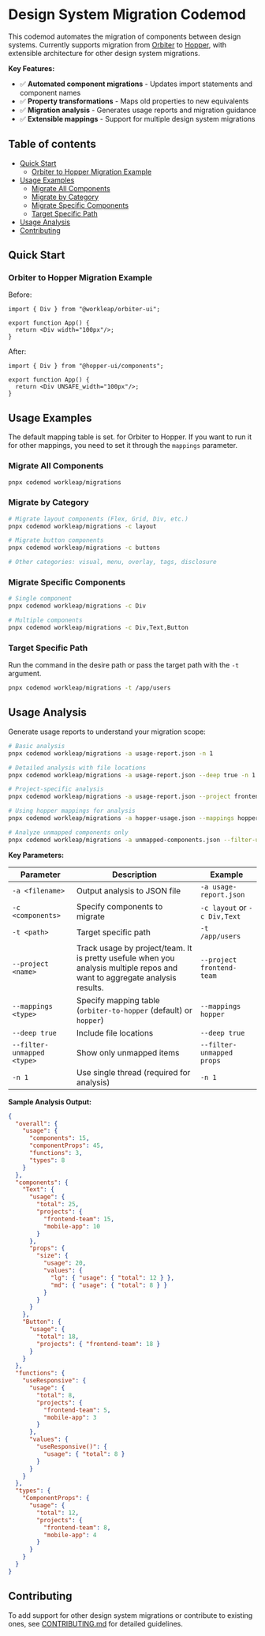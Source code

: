 # Design System Migration Codemod <!-- omit in toc -->

This codemod automates the migration of components between design systems. Currently supports migration from [Orbiter](https://github.com/workleap/wl-orbiter) to [Hopper](https://github.com/workleap/wl-hopper), with extensible architecture for other design system migrations.

**Key Features:**

- ✅ **Automated component migrations** - Updates import statements and component names
- ✅ **Property transformations** - Maps old properties to new equivalents
- ✅ **Migration analysis** - Generates usage reports and migration guidance
- ✅ **Extensible mappings** - Support for multiple design system migrations

## Table of contents <!-- omit in toc -->

- [Quick Start](#quick-start)
  - [Orbiter to Hopper Migration Example](#orbiter-to-hopper-migration-example)
- [Usage Examples](#usage-examples)
  - [Migrate All Components](#migrate-all-components)
  - [Migrate by Category](#migrate-by-category)
  - [Migrate Specific Components](#migrate-specific-components)
  - [Target Specific Path](#target-specific-path)
- [Usage Analysis](#usage-analysis)
- [Contributing](#contributing)

## Quick Start

### Orbiter to Hopper Migration Example

Before:

```tsx
import { Div } from "@workleap/orbiter-ui";

export function App() {
  return <Div width="100px"/>;
}
```

After:

```tsx
import { Div } from "@hopper-ui/components";

export function App() {
  return <Div UNSAFE_width="100px"/>;
}
```

## Usage Examples

The default mapping table is set. for Orbiter to Hopper. If you want to run it for other mappings, you need to set it through the `mappings` parameter.

### Migrate All Components

```bash
pnpx codemod workleap/migrations
```

### Migrate by Category

```bash
# Migrate layout components (Flex, Grid, Div, etc.)
pnpx codemod workleap/migrations -c layout

# Migrate button components
pnpx codemod workleap/migrations -c buttons

# Other categories: visual, menu, overlay, tags, disclosure
```

### Migrate Specific Components

```bash
# Single component
pnpx codemod workleap/migrations -c Div

# Multiple components
pnpx codemod workleap/migrations -c Div,Text,Button
```

### Target Specific Path

Run the command in the desire path or pass the target path with the `-t` argument.

```bash
pnpx codemod workleap/migrations -t /app/users
```

## Usage Analysis

Generate usage reports to understand your migration scope:

```bash
# Basic analysis
pnpx codemod workleap/migrations -a usage-report.json -n 1

# Detailed analysis with file locations
pnpx codemod workleap/migrations -a usage-report.json --deep true -n 1

# Project-specific analysis
pnpx codemod workleap/migrations -a usage-report.json --project frontend-team -n 1

# Using hopper mappings for analysis
pnpx codemod workleap/migrations -a hopper-usage.json --mappings hopper -n 1

# Analyze unmapped components only
pnpx codemod workleap/migrations -a unmapped-components.json --filter-unmapped components -n 1
```

**Key Parameters:**

| Parameter | Description | Example |
|-----------|-------------|---------|
| `-a <filename>` | Output analysis to JSON file | `-a usage-report.json` |
| `-c <components>` | Specify components to migrate | `-c layout` or `-c Div,Text` |
| `-t <path>` | Target specific path | `-t /app/users` |
| `--project <name>` | Track usage by project/team. It is pretty usefule when you analysis multiple repos and want to aggregate analysis results. | `--project frontend-team` |
| `--mappings <type>` | Specify mapping table (`orbiter-to-hopper` (default) or `hopper`) | `--mappings hopper` |
| `--deep true` | Include file locations | `--deep true` |
| `--filter-unmapped <type>` | Show only unmapped items | `--filter-unmapped props` |
| `-n 1` | Use single thread (required for analysis) | `-n 1` |

**Sample Analysis Output:**

```json
{
  "overall": {
    "usage": {
      "components": 15,
      "componentProps": 45,
      "functions": 3,
      "types": 8
    }
  },
  "components": {
    "Text": {
      "usage": {
        "total": 25,
        "projects": {
          "frontend-team": 15,
          "mobile-app": 10
        }
      },
      "props": {
        "size": {
          "usage": 20,
          "values": {
            "lg": { "usage": { "total": 12 } },
            "md": { "usage": { "total": 8 } }
          }
        }
      }
    },
    "Button": {
      "usage": {
        "total": 18,
        "projects": { "frontend-team": 18 }
      }
    }
  },
  "functions": {
    "useResponsive": {
      "usage": {
        "total": 8,
        "projects": {
          "frontend-team": 5,
          "mobile-app": 3
        }
      },
      "values": {
        "useResponsive()": {
          "usage": { "total": 8 }
        }
      }
    }
  },
  "types": {
    "ComponentProps": {
      "usage": {
        "total": 12,
        "projects": {
          "frontend-team": 8,
          "mobile-app": 4
        }
      }
    }
  }
}
```

## Contributing

To add support for other design system migrations or contribute to existing ones, see [CONTRIBUTING.md](CONTRIBUTING.md) for detailed guidelines.
